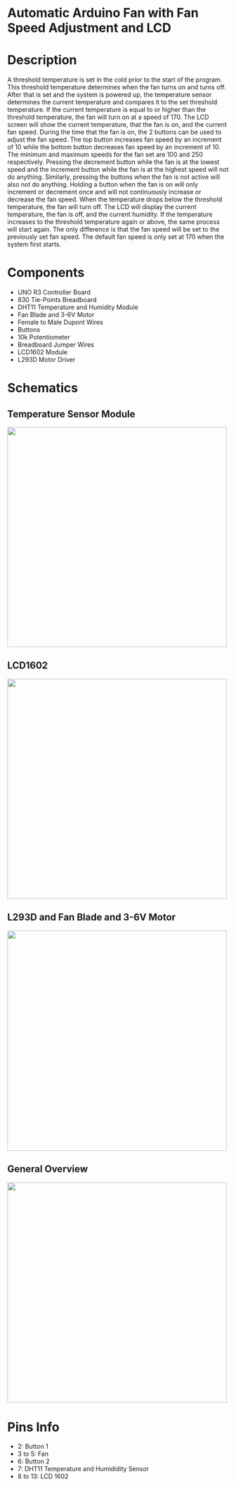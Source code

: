 # Automatic Arduino Fan with Fan Speed Adjustment and LCD
 
# Description
A threshold temperature is set in the cold prior to the start of the program. This threshold temperature determines when the fan turns on and turns off. After that is set and the system is powered up, the temperature sensor determines the current temperature and compares it to the set threshold temperature. If the current temperature is equal to or higher than the threshold temperature, the fan will turn on at a speed of 170. The LCD screen will show the current temperature, that the fan is on, and the current fan speed. During the time that the fan is on, the 2 buttons can be used to adjust the fan speed. The top button increases fan speed by an increment of 10 while the bottom button decreases fan speed by an increment of 10. The minimum and maximum speeds for the fan set are 100 and 250 respectively. Pressing the decrement button while the fan is at the lowest speed and the increment button while the fan is at the highest speed will not do anything. Similarly, pressing the buttons when the fan is not active will also not do anything. Holding a button when the fan is on will only increment or decrement once and will not continuously increase or decrease the fan speed. When the temperature drops below the threshold temperature, the fan will turn off. The LCD will display the current temperature, the fan is off, and the current humidity. If the temperature increases to the threshold temperature again or above, the same process will start again. The only difference is that the fan speed will be set to the previously set fan speed. The default fan speed is only set at 170 when the system first starts.

# Components
- UNO R3 Controller Board
- 830 Tie-Points Breadboard
- DHT11 Temperature and Humidity Module
- Fan Blade and 3-6V Motor
- Female to Male Dupont Wires
- Buttons
- 10k Potentiometer
- Breadboard Jumper Wires
- LCD1602 Module
- L293D Motor Driver

# Schematics

## Temperature Sensor Module
<img src="https://user-images.githubusercontent.com/81611522/185214815-aa5617b3-6c22-477f-8eb9-570f0d6445f3.png" width="500">

## LCD1602
<img src="https://user-images.githubusercontent.com/81611522/185214833-98cf13b4-10bb-4efb-98ad-6465e6dd37c3.png" width="500">


## L293D and Fan Blade and 3-6V Motor
<img src="https://user-images.githubusercontent.com/81611522/185214781-440791dc-a773-4d86-819f-7179605d1e00.png" width="500">


## General Overview
<img src="https://user-images.githubusercontent.com/81611522/185214807-6283db80-511f-4948-9261-c16456ef4906.png" width="500">

# Pins Info
- 2: Button 1
- 3 to 5: Fan 
- 6: Button 2
- 7: DHT11 Temperature and Humididity Sensor
- 8 to 13: LCD 1602
